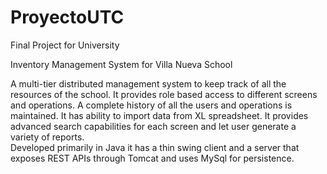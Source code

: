 # ProyectoUTC
Final Project for University

Inventory Management System for Villa Nueva School

A multi-tier distributed management system to keep track of all the resources of the school. 
It provides role based access to different screens and operations.
A complete history of all the users and operations is maintained. 
It has ability to import data from XL spreadsheet. 
It provides advanced search capabilities for each screen and let user generate a variety of reports.  
Developed primarily in Java it has a thin swing client and a server that exposes REST APIs through Tomcat and uses 
MySql for persistence.
